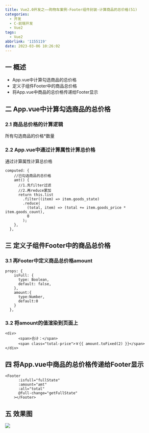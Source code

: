 ```yaml
---
title: Vue2.0开发之——购物车案例-Footer组件封装-计算商品的总价格(51)
categories:
  - 开发
  - C-前端开发
  - Vue2
tags:
  - Vue2
abbrlink: '1155119'
date: 2023-03-06 10:26:02
---
```

## 一 概述

* App.vue中计算勾选商品的总价格
* 定义子组件Footer中的商品总价格
* 将App.vue中商品的总价格传递给Footer显示

<!--more-->

## 二  App.vue中计算勾选商品的总价格

### 2.1 商品总价格的计算逻辑

所有勾选商品的价格*数量

### 2.2 App.vue中通过计算属性计算总价格

通过计算属性计算总价格

```
computed: {
    //已勾选商品的总价格
    amt() {
      //1.先filter过滤
      //2.再reduce累加
      return this.list
        .filter((item) => item.goods_state)
        .reduce(
          (total, item) => (total += item.goods_price * item.goods_count),
          0
        );
    },
  },
```

## 三 定义子组件Footer中的商品总价格

### 3.1 再Footer中定义商品总价格amount

```
props: {
    isFull: {
      type: Boolean,
      default: false,
    },
    amount:{
      type:Number,
      default:0
    }
  },
```

### 3.2 将amount的值渲染到页面上

```
<div>
      <span>合计：</span>
      <span class="total-price">￥{{ amount.toFixed(2) }}</span>
</div>
```

## 四 将App.vue中商品的总价格传递给Footer显示

```
<Footer
      :isfull="fullState"
      :amount="amt"
      :all="total"
      @full-change="getFullState"
    ></Footer>
```

## 五 效果图
![][1]





[1]:https://raw.githubusercontent.com/PGzxc/CDN/master/blog-vue/vue2.0-51-cart-footer-total-price.gif
